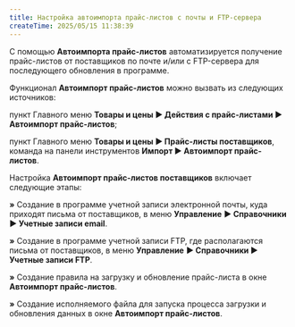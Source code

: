 ```yaml
---
title: Настройка автоимпорта прайс-листов с почты и FTP-сервера
createTime: 2025/05/15 11:38:39
---
```

С помощью **Автоимпорта прайс-листов** автоматизируется получение прайс-листов от поставщиков по почте и/или с FTP-сервера для последующего обновления в программе.

Функционал **Автоимпорт прайс-листов** можно вызвать из следующих источников:

пункт Главного меню **Товары и цены ► Действия с прайс-листами ► Автоимпорт прайс-листов**;

пункт Главного меню **Товары и цены ► Прайс-листы поставщиков**, команда на панели инструментов **Импорт ► Автоимпорт прайс-листов**.

Настройка **Автоимпорт прайс-листов поставщиков** включает следующие этапы:

**»** Создание в программе учетной записи электронной почты, куда приходят письма от поставщиков, в меню **Управление** **► Справочники ► Учетные записи email**.

**»** Создание в программе учетной записи FTP, где располагаются письма от поставщиков, в меню **Управление** **► Справочники ► Учетные записи FTP**.

**»** Создание правила на загрузку и обновление прайс-листа в окне **Автоимпорт прайс-листов**.

**»** Создание исполняемого файла для запуска процесса загрузки и обновления данных в окне **Автоимпорт прайс-листов**.
